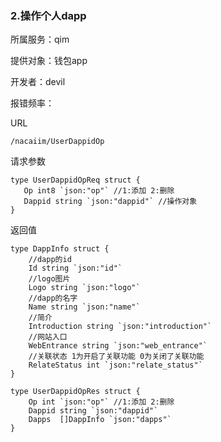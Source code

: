 ### **2.操作个人dapp**

所属服务：qim

提供对象：钱包app

开发者：devil

报错频率：

URL

```
/nacaiim/UserDappidOp
```

请求参数

    type UserDappidOpReq struct {
       Op int8 `json:"op"` //1:添加 2:删除
       Dappid string `json:"dappid"` //操作对象
    }

返回值

    type DappInfo struct {
        //dapp的id
        Id string `json:"id"`
        //logo图片
        Logo string `json:"logo"`
        //dapp的名字
        Name string `json:"name"`
        //简介
        Introduction string `json:"introduction"`
        //网站入口
        WebEntrance string `json:"web_entrance"`
        //关联状态 1为开启了关联功能 0为关闭了关联功能
        RelateStatus int `json:"relate_status"`
    }

    type UserDappidOpRes struct {
        Op int `json:"op"` //1:添加 2:删除
        Dappid string `json:"dappid"`
        Dapps  []DappInfo `json:"dapps"`
    }



